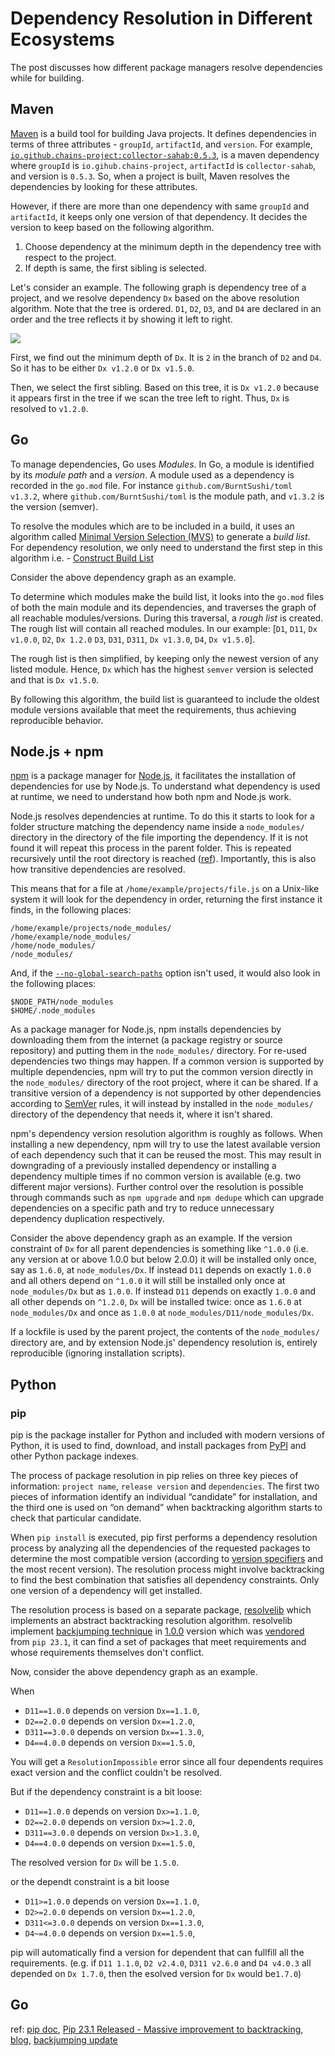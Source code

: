 # Dependency Resolution in Different Ecosystems

The post discusses how different package managers resolve dependencies while for building.

## Maven

[Maven](https://maven.apache.org/) is a build tool for building Java projects.
It defines dependencies in terms of three attributes - `groupId`,
`artifactId`, and `version`.
For
example, [`io.github.chains-project:collector-sahab:0.5.3`](https://mvnrepository.com/artifact/io.github.chains-project/collector-sahab/0.5.3),
is a maven dependency where `groupId` is `io.gihub.chains-project`,
`artifactId` is `collector-sahab`, and version is `0.5.3`.
So, when a project is built, Maven resolves the dependencies by looking for
these attributes.

However, if there are more than one dependency with same `groupId` and
`artifactId`, it keeps only one version of that dependency.
It decides the version to keep based on the following algorithm.

1. Choose dependency at the minimum depth in the dependency 
   tree with respect to the project.
2. If depth is same, the first sibling is selected.

Let's consider an example.
The following graph is dependency tree of a project, and we resolve
dependency `Dx` based on the above resolution algorithm.
Note that the tree is ordered.
`D1`, `D2`, `D3`, and `D4` are declared in an order and the tree reflects it
by showing it left to right.

<img src="dependency-graph.svg">

First, we find out the minimum depth of `Dx`.
It is `2` in the branch of `D2` and `D4`.
So it has to be either `Dx v1.2.0` or `Dx v1.5.0`.

Then, we select the first sibling.
Based on this tree, it is `Dx v1.2.0` because it appears first in the tree
if we scan the tree left to right.
Thus, `Dx` is resolved to `v1.2.0`.

## Go

To manage dependencies, Go uses _Modules_.
In Go, a module is identified by its _module path_ and a _version_.
A module used as a dependency is recorded in the `go.mod` file.
For instance `github.com/BurntSushi/toml v1.3.2`, where `github.com/BurntSushi/toml` is the module path, and `v1.3.2` is the version (semver).

To resolve the modules which are to be included in a build, it uses an algorithm called [Minimal Version Selection (MVS)](https://research.swtch.com/vgo-mvs) to generate a _build list_.
For dependency resolution, we only need to understand the first step in this algorithm i.e. - [Construct Build List](https://research.swtch.com/vgo-mvs#algorithm_1)

Consider the above dependency graph as an example.

To determine which modules make the build list, it looks into the `go.mod` files of both the main module and its dependencies, and traverses the graph of all reachable modules/versions.
During this traversal, a _rough list_ is created. The rough list will contain all reached modules. In our example: \[`D1`, `D11`, `Dx v1.0.0`, `D2`, `Dx 1.2.0` `D3`, `D31`, `D311`, `Dx v1.3.0`, `D4`, `Dx v1.5.0`\].

The rough list is then simplified, by keeping only the newest version of any listed module.
Hence, `Dx` which has the highest `semver` version is selected and that is `Dx v1.5.0`.

By following this algorithm, the build list is guaranteed to include the oldest module versions available that meet the requirements, thus achieving reproducible behavior.

## Node.js + npm

[npm](https://docs.npmjs.com/about-npm) is a package manager for [Node.js](https://nodejs.org/en), it facilitates the installation of dependencies for use by Node.js.
To understand what dependency is used at runtime, we need to understand how both npm and Node.js work.

Node.js resolves dependencies at runtime.
To do this it starts to look for a folder structure matching the dependency name inside a `node_modules/` directory in the directory of the file importing the dependency.
If it is not found it will repeat this process in the parent folder. This is repeated recursively until the root directory is reached ([ref](https://nodejs.org/docs/latest-v20.x/api/modules.html#loading-from-node_modules-folders)).
Importantly, this is also how transitive dependencies are resolved.

This means that for a file at `/home/example/projects/file.js` on a Unix-like system it will look for the dependency in order, returning the first instance it finds, in the following places:

```text
/home/example/projects/node_modules/
/home/example/node_modules/
/home/node_modules/
/node_modules/
```

And, if the [`--no-global-search-paths`](https://nodejs.org/docs/latest-v20.x/api/cli.html#--no-global-search-paths) option isn't used, it would also look in the following places:

```text
$NODE_PATH/node_modules
$HOME/.node_modules
```

As a package manager for Node.js, npm installs dependencies by downloading them from the internet (a package registry or source repository) and putting them in the `node_modules/` directory.
For re-used dependencies two things may happen.
If a common version is supported by multiple dependencies, npm will try to put the common version directly in the `node_modules/` directory of the root project, where it can be shared.
If a transitive version of a dependency is not supported by other dependencies according to [SemVer](https://semver.org/) rules, it will instead by installed in the `node_modules/` directory of the dependency that needs it, where it isn't shared.

npm's dependency version resolution algorithm is roughly as follows.
When installing a new dependency, npm will try to use the latest available version of each dependency such that it can be reused the most.
This may result in downgrading of a previously installed dependency or installing a dependency multiple times if no common version is available (e.g. two different major versions).
Further control over the resolution is possible through commands such as `npm upgrade` and `npm dedupe` which can upgrade dependencies on a specific path and try to reduce unnecessary dependency duplication respectively.

Consider the above dependency graph as an example.
If the version constraint of `Dx` for all parent dependencies is something like `^1.0.0` (i.e. any version at or above 1.0.0 but below 2.0.0) it will be installed only once, say as `1.6.0`, at `node_modules/Dx`.
If instead `D11` depends on exactly `1.0.0` and all others depend on `^1.0.0` it will still be installed only once at `node_modules/Dx` but as `1.0.0`.
If instead `D11` depends on exactly `1.0.0` and all other depends on `^1.2.0`, `Dx` will be installed twice: once as `1.6.0` at `node_modules/Dx` and once as `1.0.0` at `node_modules/D11/node_modules/Dx`.

If a lockfile is used by the parent project, the contents of the `node_modules/` directory are, and by extension Node.js' dependency resolution is, entirely reproducible (ignoring installation scripts).

## Python
### pip
pip is the package installer for Python and included with modern versions of Python, it is used to find, download, and install packages from [PyPI](https://pypi.org/) and other Python package indexes.

The process of package resolution in pip relies on three key pieces of information: `project name`, `release version` and `dependencies`. The first two pieces of information identify an individual “candidate” for installation, and the third one is used on “on demand” when backtracking algorithm starts to check that particular candidate.

When `pip install` is executed, pip first performs a dependency resolution process by analyzing all the dependencies of the requested packages to determine the most compatible version (according to [version specifiers](https://packaging.python.org/en/latest/glossary/#term-Version-Specifier) and the most recent version). The resolution process might involve backtracking to find the best combination that satisfies all dependency constraints. Only one version of a dependency will get installed.

The resolution process is based on a separate package, [resolvelib](https://pypi.org/project/resolvelib/) which implements an abstract backtracking resolution algorithm. resolvelib implement  [backjumping technique](https://en.wikipedia.org/wiki/Backjumping) in [1.0.0]((https://github.com/sarugaku/resolvelib/blob/main/CHANGELOG.rst)) version which was [vendored](https://pip.pypa.io/en/stable/news/#v23-1) from `pip 23.1`, it can find a set of packages that meet requirements and whose requirements themselves don't conflict.

Now, consider the above dependency graph as an example. 

When
- `D11==1.0.0` depends on version `Dx==1.1.0`, 
- `D2==2.0.0` depends on version `Dx==1.2.0`, 
- `D311==3.0.0` depends on version `Dx==1.3.0`, 
- `D4==4.0.0` depends on version `Dx==1.5.0`, 

You will get a `ResolutionImpossible` error since all four dependents requires exact version and the conflict couldn't be resolved.

But if the dependency constraint is a bit loose:
- `D11==1.0.0` depends on version `Dx>=1.1.0`, 
- `D2==2.0.0` depends on version `Dx>=1.2.0`, 
- `D311==3.0.0` depends on version `Dx>1.3.0`, 
- `D4==4.0.0` depends on version `Dx==1.5.0`, 

The resolved version for `Dx` will be `1.5.0`.

or the dependt constraint is a bit loose
- `D11>=1.0.0` depends on version `Dx==1.1.0`, 
- `D2>=2.0.0` depends on version `Dx==1.2.0`, 
- `D311<=3.0.0` depends on version `Dx==1.3.0`, 
- `D4~=4.0.0` depends on version `Dx==1.5.0`, 

pip will automatically find a version for dependent that can fullfill all the requirements. (e.g. if `D11 1.1.0`, `D2 v2.4.0`, `D311 v2.6.0`  and `D4 v4.0.3` all depended on `Dx 1.7.0`, then the esolved version for `Dx` would be`1.7.0`)



## Go





ref: [pip doc](https://pip.pypa.io/en/stable/topics/dependency-resolution/), [Pip 23.1 Released - Massive improvement to backtracking](https://www.reddit.com/r/Python/comments/12n5lai/pip_231_released_massive_improvement_to/), [blog](https://codingshower.com/pip-dependency-resolver-and-version-conflicts/), [backjumping update](https://github.com/sarugaku/resolvelib/commit/0ac13f141aa437e0ec1587855d3a67d46a6999b7)

